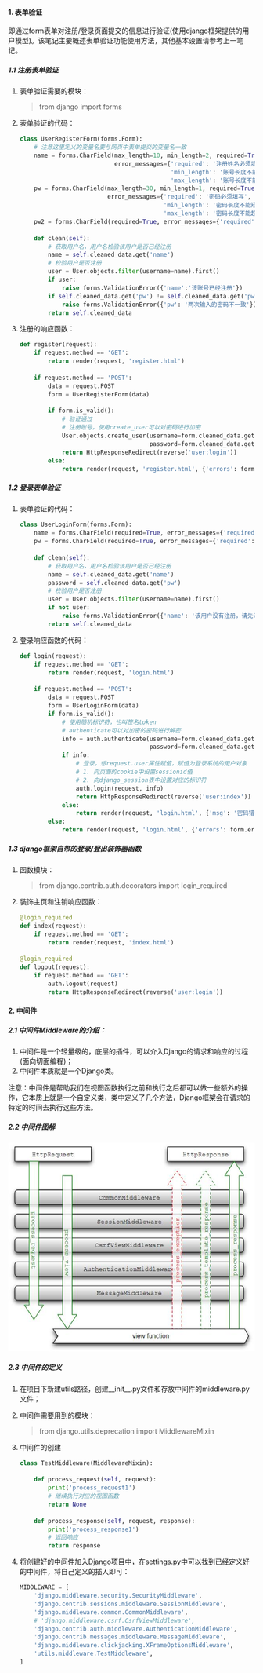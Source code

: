 #### 1. 表单验证

即通过form表单对注册/登录页面提交的信息进行验证(使用django框架提供的用户模型)。该笔记主要概述表单验证功能使用方法，其他基本设置请参考上一笔记。

##### 1.1 注册表单验证

1. 表单验证需要的模块：

   > from django import forms

2. 表单验证的代码：

   ```python
   class UserRegisterForm(forms.Form):
       # 注意这里定义的变量名要与网页中表单提交的变量名一致
       name = forms.CharField(max_length=10, min_length=2, required=True,
                              error_messages={'required': '注册姓名必须填写',
                                              'min_length': '账号长度不能短于两个字符',
                                              'max_length': '账号长度不能超过十个字符'})
       pw = forms.CharField(max_length=30, min_length=1, required=True,
                            error_messages={'required': '密码必须填写',
                                            'min_length': '密码长度不能短于一个字符',
                                            'max_length': '密码长度不能超过三十个字符'})
       pw2 = forms.CharField(required=True, error_messages={'required': '注册确认密码必须填写'})

       def clean(self):
           # 获取用户名，用户名检验该用户是否已经注册
           name = self.cleaned_data.get('name')
           # 校验用户是否注册
           user = User.objects.filter(username=name).first()
           if user:
               raise forms.ValidationError({'name':'该账号已经注册'})
           if self.cleaned_data.get('pw') != self.cleaned_data.get('pw2'):
               raise forms.ValidationError({'pw': '两次输入的密码不一致'})
           return self.cleaned_data
   ```

3. 注册的响应函数：

   ```python
   def register(request):
       if request.method == 'GET':
           return render(request, 'register.html')

       if request.method == 'POST':
           data = request.POST
           form = UserRegisterForm(data)

           if form.is_valid():
               # 验证通过
               # 注册账号，使用create_user可以对密码进行加密
               User.objects.create_user(username=form.cleaned_data.get('name'),
                                        password=form.cleaned_data.get('pw'))
               return HttpResponseRedirect(reverse('user:login'))
           else:
               return render(request, 'register.html', {'errors': form.errors})
   ```


##### 1.2 登录表单验证

1. 表单验证的代码：

   ```python
   class UserLoginForm(forms.Form):
       name = forms.CharField(required=True, error_messages={'required': '请填写登录名'})
       pw = forms.CharField(required=True, error_messages={'required': '请填写登录密码'})

       def clean(self):
           # 获取用户名，用户名检验该用户是否已经注册
           name = self.cleaned_data.get('name')
           password = self.cleaned_data.get('pw')
           # 校验用户是否注册
           user = User.objects.filter(username=name).first()
           if not user:
               raise forms.ValidationError({'name': '该用户没有注册，请先注册'})
           return self.cleaned_data
   ```

2. 登录响应函数的代码：

   ```python
   def login(request):
       if request.method == 'GET':
           return render(request, 'login.html')

       if request.method == 'POST':
           data = request.POST
           form = UserLoginForm(data)
           if form.is_valid():
               # 使用随机标识符，也叫签名token
               # authenticate可以对加密的密码进行解密
               info = auth.authenticate(username=form.cleaned_data.get('name'),
                                        password=form.cleaned_data.get('pw'))
               if info:
                   # 登录，想request.user属性赋值，赋值为登录系统的用户对象
                   # 1. 向页面的cookie中设置sessionid值
                   # 2. 向django_session表中设置对应的标识符
                   auth.login(request, info)
                   return HttpResponseRedirect(reverse('user:index'))
               else:
                   return render(request, 'login.html', {'msg': '密码错误'})
           else:
               return render(request, 'login.html', {'errors': form.errors})
   ```

##### 1.3 django框架自带的登录/登出装饰器函数

1. 函数模块：

   > from django.contrib.auth.decorators import login_required

2. 装饰主页和注销响应函数：

   ```python
   @login_required
   def index(request):
       if request.method == 'GET':
           return render(request, 'index.html')

   @login_required
   def logout(request):
       if request.method == 'GET':
           auth.logout(request)
           return HttpResponseRedirect(reverse('user:login'))
   ```




#### 2. 中间件

##### 2.1 中间件Middleware的介绍：

1. 中间件是一个轻量级的，底层的插件，可以介入Django的请求和响应的过程(面向切面编程)；
2. 中间件本质就是一个Django类。

注意：中间件是帮助我们在视图函数执行之前和执行之后都可以做一些额外的操作，它本质上就是一个自定义类，类中定义了几个方法，Django框架会在请求的特定的时间去执行这些方法。

##### 2.2 中间件图解
![中间件](https://github.com/zdyCompass/Django_Learning/blob/master/re/middleware.jpg)
##### 2.3 中间件的定义

1. 在项目下新建utils路径，创建\_\_init__.py文件和存放中间件的middleware.py文件；

2. 中间件需要用到的模块：

   > from django.utils.deprecation import MiddlewareMixin

3. 中间件的创建

   ```python
   class TestMiddleware(MiddlewareMixin):

       def process_request(self, request):
           print('process_request1')
           # 继续执行对应的视图函数
           return None

       def process_response(self, request, response):
           print('process_response1')
           # 返回响应
           return response
   ```

4. 将创建好的中间件加入Django项目中，在settings.py中可以找到已经定义好的中间件，将自己定义的插入即可：

   ```python
   MIDDLEWARE = [
       'django.middleware.security.SecurityMiddleware',
       'django.contrib.sessions.middleware.SessionMiddleware',
       'django.middleware.common.CommonMiddleware',
       # 'django.middleware.csrf.CsrfViewMiddleware',
       'django.contrib.auth.middleware.AuthenticationMiddleware',
       'django.contrib.messages.middleware.MessageMiddleware',
       'django.middleware.clickjacking.XFrameOptionsMiddleware',
       'utils.middleware.TestMiddleware',
   ]
   ```

   ​
